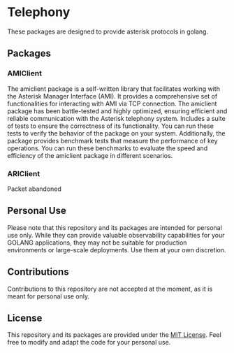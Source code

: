 # Telephony

These packages are designed to provide asterisk protocols in golang.

## Packages

### AMIClient

The amiclient package is a self-written library that facilitates working with the Asterisk Manager Interface (AMI). It provides a comprehensive set of functionalities for interacting with AMI via TCP connection. The amiclient package has been battle-tested and highly optimized, ensuring efficient and reliable communication with the Asterisk telephony system.
Includes a suite of tests to ensure the correctness of its functionality. You can run these tests to verify the behavior of the package on your system.
Additionally, the package provides benchmark tests that measure the performance of key operations. You can run these benchmarks to evaluate the speed and efficiency of the amiclient package in different scenarios.

### ARIClient

Packet abandoned

## Personal Use

Please note that this repository and its packages are intended for personal use only. While they can provide valuable observability capabilities for your GOLANG applications, they may not be suitable for production environments or large-scale deployments. Use them at your own discretion.

## Contributions

Contributions to this repository are not accepted at the moment, as it is meant for personal use only.

## License

This repository and its packages are provided under the [MIT License](LICENSE). Feel free to modify and adapt the code for your personal use.